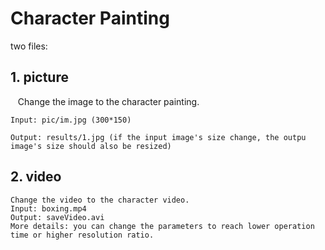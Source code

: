 # Character Painting
two files:

## 1. picture
    Change the image to the character painting.
    
    Input: pic/im.jpg (300*150)
    
    Output: results/1.jpg (if the input image's size change, the outpu image's size should also be resized)

## 2. video
    Change the video to the character video.
    Input: boxing.mp4
    Output: saveVideo.avi
    More details: you can change the parameters to reach lower operation time or higher resolution ratio.
